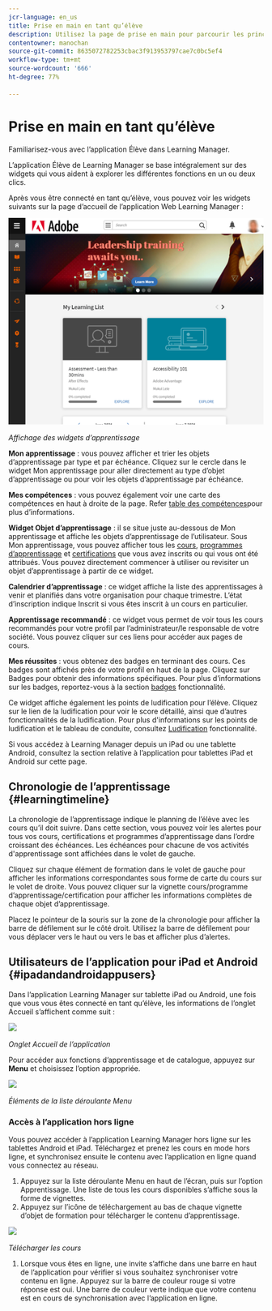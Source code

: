 ```yaml
---
jcr-language: en_us
title: Prise en main en tant qu’élève
description: Utilisez la page de prise en main pour parcourir les principaux parcours d’apprentissage d’Adobe Learning Manager.
contentowner: manochan
source-git-commit: 8635072782253cbac3f913953797cae7c0bc5ef4
workflow-type: tm+mt
source-wordcount: '666'
ht-degree: 77%

---
```




# Prise en main en tant qu’élève

Familiarisez-vous avec l’application Élève dans Learning Manager.

L’application Élève de Learning Manager se base intégralement sur des widgets qui vous aident à explorer les différentes fonctions en un ou deux clics.

Après vous être connecté en tant qu’élève, vous pouvez voir les widgets suivants sur la page d’accueil de l’application Web Learning Manager :

![](assets/l-1.png)

*Affichage des widgets d’apprentissage*

**Mon apprentissage** : vous pouvez afficher et trier les objets d’apprentissage par type et par échéance. Cliquez sur le cercle dans le widget Mon apprentissage pour aller directement au type d’objet d’apprentissage ou pour voir les objets d’apprentissage par échéance.

**Mes compétences** : vous pouvez également voir une carte des compétences en haut à droite de la page. Refer  [table des compétences](skills-levels.md)pour plus d’informations.

**Widget Objet d’apprentissage** : il se situe juste au-dessous de Mon apprentissage et affiche les objets d’apprentissage de l’utilisateur. Sous Mon apprentissage, vous pouvez afficher tous les  [cours](courses.md),  [programmes d’apprentissage](learning-programs.md) et  [certifications](certifications.md) que vous avez inscrits ou qui vous ont été attribués. Vous pouvez directement commencer à utiliser ou revisiter un objet d’apprentissage à partir de ce widget.

**Calendrier d’apprentissage** : ce widget affiche la liste des apprentissages à venir et planifiés dans votre organisation pour chaque trimestre. L’état d’inscription indique Inscrit si vous êtes inscrit à un cours en particulier.

**Apprentissage recommandé** : ce widget vous permet de voir tous les cours recommandés pour votre profil par l’administrateur/le responsable de votre société. Vous pouvez cliquer sur ces liens pour accéder aux pages de cours.

**Mes réussites** : vous obtenez des badges en terminant des cours. Ces badges sont affichés près de votre profil en haut de la page. Cliquez sur Badges pour obtenir des informations spécifiques. Pour plus d’informations sur les badges, reportez-vous à la section  [badges](badges.md) fonctionnalité.

Ce widget affiche également les points de ludification pour l’élève. Cliquez sur le lien de la ludification pour voir le score détaillé, ainsi que d’autres fonctionnalités de la ludification. Pour plus d&#39;informations sur les points de ludification et le tableau de conduite, consultez  [Ludification](gamification.md) fonctionnalité.

Si vous accédez à Learning Manager depuis un iPad ou une tablette Android, consultez la section relative à l’application pour tablettes iPad et Android sur cette page.

## Chronologie de l’apprentissage {#learningtimeline}

La chronologie de l’apprentissage indique le planning de l’élève avec les cours qu’il doit suivre. Dans cette section, vous pouvez voir les alertes pour tous vos cours, certifications et programmes d’apprentissage dans l’ordre croissant des échéances. Les échéances pour chacune de vos activités d&#39;apprentissage sont affichées dans le volet de gauche.

Cliquez sur chaque élément de formation dans le volet de gauche pour afficher les informations correspondantes sous forme de carte du cours sur le volet de droite. Vous pouvez cliquer sur la vignette cours/programme d’apprentissage/certification pour afficher les informations complètes de chaque objet d’apprentissage.

Placez le pointeur de la souris sur la zone de la chronologie pour afficher la barre de défilement sur le côté droit. Utilisez la barre de défilement pour vous déplacer vers le haut ou vers le bas et afficher plus d’alertes.

## Utilisateurs de l’application pour iPad et Android {#ipadandandroidappusers}

Dans l’application Learning Manager sur tablette iPad ou Android, une fois que vous vous êtes connecté en tant qu’élève, les informations de l’onglet Accueil s’affichent comme suit :

![](assets/screenshot-2015-08-07-12-24-40-e1439211134842.png)

*Onglet Accueil de l’application*

Pour accéder aux fonctions d’apprentissage et de catalogue, appuyez sur **Menu** et choisissez l’option appropriée.

![](assets/menu-ipad.png)

*Éléments de la liste déroulante Menu*

### Accès à l’application hors ligne

Vous pouvez accéder à l’application Learning Manager hors ligne sur les tablettes Android et iPad. Téléchargez et prenez les cours en mode hors ligne, et synchronisez ensuite le contenu avec l’application en ligne quand vous connectez au réseau.

1. Appuyez sur la liste déroulante Menu en haut de l’écran, puis sur l’option Apprentissage. Une liste de tous les cours disponibles s’affiche sous la forme de vignettes.
1. Appuyez sur l’icône de téléchargement au bas de chaque vignette d’objet de formation pour télécharger le contenu d’apprentissage.

![](assets/download-ipad.png)

*Télécharger les cours*

1. Lorsque vous êtes en ligne, une invite s’affiche dans une barre en haut de l’application pour vérifier si vous souhaitez synchroniser votre contenu en ligne. Appuyez sur la barre de couleur rouge si votre réponse est oui. Une barre de couleur verte indique que votre contenu est en cours de synchronisation avec l’application en ligne.

<!--### Track device storage

You can monitor your device storage periodically.

Tap the profile icon at the upper-right corner of the app and tap **Device Storage** menu option.

![](assets/device-storage-option-ipad.png)

An app storage information dialog appears as shown below.

![](assets/device-storage-detailed-e1439211162955.png)

Using the app storage information, you can check the total space of device, app and the downloaded courses. This information enables you to download courses accordingly. To delete the downloaded courses in the device, tap X icon adjacent to each course name.-->
